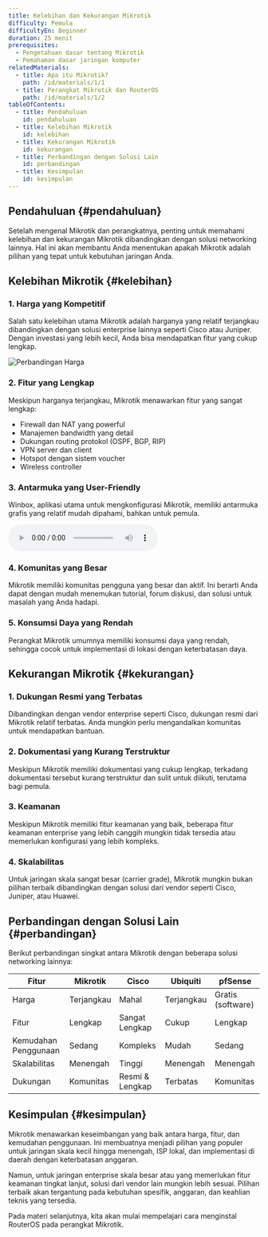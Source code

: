 ```yaml
---
title: Kelebihan dan Kekurangan Mikrotik
difficulty: Pemula
difficultyEn: Beginner
duration: 25 menit
prerequisites:
  - Pengetahuan dasar tentang Mikrotik
  - Pemahaman dasar jaringan komputer
relatedMaterials:
  - title: Apa itu Mikrotik?
    path: /id/materials/1/1
  - title: Perangkat Mikrotik dan RouterOS
    path: /id/materials/1/2
tableOfContents:
  - title: Pendahuluan
    id: pendahuluan
  - title: Kelebihan Mikrotik
    id: kelebihan
  - title: Kekurangan Mikrotik
    id: kekurangan
  - title: Perbandingan dengan Solusi Lain
    id: perbandingan
  - title: Kesimpulan
    id: kesimpulan
---
```


## Pendahuluan {#pendahuluan}

Setelah mengenal Mikrotik dan perangkatnya, penting untuk memahami kelebihan dan kekurangan Mikrotik dibandingkan dengan solusi networking lainnya. Hal ini akan membantu Anda menentukan apakah Mikrotik adalah pilihan yang tepat untuk kebutuhan jaringan Anda.

## Kelebihan Mikrotik {#kelebihan}

### 1. Harga yang Kompetitif

Salah satu kelebihan utama Mikrotik adalah harganya yang relatif terjangkau dibandingkan dengan solusi enterprise lainnya seperti Cisco atau Juniper. Dengan investasi yang lebih kecil, Anda bisa mendapatkan fitur yang cukup lengkap.

![Perbandingan Harga](/placeholder.svg?height=250&width=450)

### 2. Fitur yang Lengkap

Meskipun harganya terjangkau, Mikrotik menawarkan fitur yang sangat lengkap:

- Firewall dan NAT yang powerful
- Manajemen bandwidth yang detail
- Dukungan routing protokol (OSPF, BGP, RIP)
- VPN server dan client
- Hotspot dengan sistem voucher
- Wireless controller

### 3. Antarmuka yang User-Friendly

Winbox, aplikasi utama untuk mengkonfigurasi Mikrotik, memiliki antarmuka grafis yang relatif mudah dipahami, bahkan untuk pemula.

<audio controls>
  <source src="https://example.com/audio/mikrotik-intro.mp3" type="audio/mpeg">
  Browser Anda tidak mendukung tag audio.
</audio>

### 4. Komunitas yang Besar

Mikrotik memiliki komunitas pengguna yang besar dan aktif. Ini berarti Anda dapat dengan mudah menemukan tutorial, forum diskusi, dan solusi untuk masalah yang Anda hadapi.

### 5. Konsumsi Daya yang Rendah

Perangkat Mikrotik umumnya memiliki konsumsi daya yang rendah, sehingga cocok untuk implementasi di lokasi dengan keterbatasan daya.

## Kekurangan Mikrotik {#kekurangan}

### 1. Dukungan Resmi yang Terbatas

Dibandingkan dengan vendor enterprise seperti Cisco, dukungan resmi dari Mikrotik relatif terbatas. Anda mungkin perlu mengandalkan komunitas untuk mendapatkan bantuan.

### 2. Dokumentasi yang Kurang Terstruktur

Meskipun Mikrotik memiliki dokumentasi yang cukup lengkap, terkadang dokumentasi tersebut kurang terstruktur dan sulit untuk diikuti, terutama bagi pemula.

### 3. Keamanan

Meskipun Mikrotik memiliki fitur keamanan yang baik, beberapa fitur keamanan enterprise yang lebih canggih mungkin tidak tersedia atau memerlukan konfigurasi yang lebih kompleks.

### 4. Skalabilitas

Untuk jaringan skala sangat besar (carrier grade), Mikrotik mungkin bukan pilihan terbaik dibandingkan dengan solusi dari vendor seperti Cisco, Juniper, atau Huawei.

## Perbandingan dengan Solusi Lain {#perbandingan}

Berikut perbandingan singkat antara Mikrotik dengan beberapa solusi networking lainnya:

| Fitur | Mikrotik | Cisco | Ubiquiti | pfSense |
|-------|----------|-------|----------|---------|
| Harga | Terjangkau | Mahal | Terjangkau | Gratis (software) |
| Fitur | Lengkap | Sangat Lengkap | Cukup | Lengkap |
| Kemudahan Penggunaan | Sedang | Kompleks | Mudah | Sedang |
| Skalabilitas | Menengah | Tinggi | Menengah | Menengah |
| Dukungan | Komunitas | Resmi & Lengkap | Terbatas | Komunitas |

## Kesimpulan {#kesimpulan}

Mikrotik menawarkan keseimbangan yang baik antara harga, fitur, dan kemudahan penggunaan. Ini membuatnya menjadi pilihan yang populer untuk jaringan skala kecil hingga menengah, ISP lokal, dan implementasi di daerah dengan keterbatasan anggaran.

Namun, untuk jaringan enterprise skala besar atau yang memerlukan fitur keamanan tingkat lanjut, solusi dari vendor lain mungkin lebih sesuai. Pilihan terbaik akan tergantung pada kebutuhan spesifik, anggaran, dan keahlian teknis yang tersedia.

Pada materi selanjutnya, kita akan mulai mempelajari cara menginstal RouterOS pada perangkat Mikrotik.
